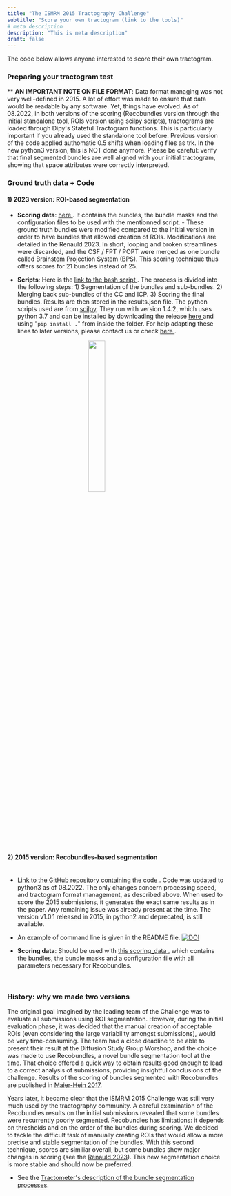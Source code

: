 ```yaml
---
title: "The ISMRM 2015 Tractography Challenge"
subtitle: "Score your own tractogram (link to the tools)"
# meta description
description: "This is meta description"
draft: false
---
```


The code below allows anyone interested to score their own tractogram. 
<br>


### Preparing your tractogram test

** **AN IMPORTANT NOTE ON FILE FORMAT**: Data format managing was not very well-defined in 2015. A lot of effort was made to ensure that data would be readable by any software. Yet, things have evolved. As of 08.2022, in both versions of the scoring (Recobundles version through the initial standalone tool, ROIs version using scilpy scripts), tractograms are loaded through Dipy's Stateful Tractogram functions. This is particularly important if you already used the standalone tool before. Previous version of the code applied authomatic 0.5 shifts when loading files as trk. In the new python3 version, this is NOT done anymore. Please be careful: verify that final segmented bundles are well aligned with your initial tractogram, showing that space attributes were correctly interpreted.


### Ground truth data + Code

  [comment]: <> (I should be able to add a code snippet here. Using three backslash ` before and after. Or ```sh at the beginning)

  [comment]: <> (The result is super ugly. Huge linebreaks. Can't find how to make it work. Using a picture for now.)

#### 1) 2023 version: ROI-based segmentation
 
- **Scoring data**: <a href="https://scil.usherbrooke.ca/ismrm2015/scoring_data_Renauld2023.zip"> here </a>. It contains the bundles, the bundle masks and the configuration files to be used with the mentionned script. - These ground truth bundles were modified compared to the initial version in order to have bundles that allowed creation of ROIs. Modifications are detailed in the Renauld 2023. In short, looping and broken streamlines were discarded, and the CSF / FPT / POPT were merged as one bundle called Brainstem Projection System (BPS). This scoring technique thus offers scores for 21 bundles instead of 25.

- **Scripts**: Here is the <a href="/code_snippets/tools_scoring_code_2022.sh"> link to the bash script </a>. The process is divided into the following steps: 1) Segmentation of the bundles and sub-bundles. 2) Merging back sub-bundles of the CC and ICP. 3) Scoring the final bundles. Results are then stored in the results.json file. The python scripts used are from <a href="https://github.com/scilus/scilpy"> scilpy</a>. They run with version 1.4.2, which uses python 3.7 and can be installed by downloading the release <a href="https://github.com/scilus/scilpy/releases"> here </a> and using "`pip install .`" from inside the folder.  For help adapting these lines to later versions, please contact us or check <a href=https://github.com/scil-vital/dwi_ml/blob/master/bash_utilities/scil_score_ismrm_Renauld2023.sh> here </a>.

<a href="/code_snippets/tools_scoring_code_2022.sh">
    <figure>
        <img src="/code_snippets/ismrm_2022_code.png" width="30%" style="display:block; margin-left: auto; margin-right: auto;">
    </figure>
</a>


#### 2) 2015 version: Recobundles-based segmentation</b><br><br>

- <a href="https://github.com/scilus/ismrm_2015_tractography_challenge_scoring"> Link to the GitHub repository containing the code </a>. Code was updated to python3 as of 08.2022. The only changes concern processing speed, and tractogram format management, as described above. When used to score the 2015 submissions, it generates the exact same results as in the paper. Any remaining issue was already present at the time. The version v1.0.1 released in 2015, in python2 and deprecated, is still available. 

- An example of command line is given in the README file. <a href="https://doi.org/10.5281/zenodo.810130"><img src="https://zenodo.org/badge/DOI/10.5281/zenodo.810130.svg" alt="DOI"></a>

- **Scoring data**: Should be used with <a href="https://scil.usherbrooke.ca/ismrm2015/scoring_data_tractography_challenge.tar.gz"> this scoring_data </a>, which contains the bundles, the bundle masks and a configuration file with all parameters necessary for Recobundles.

  [comment]: <> (md5 TCK: 1fee5fb38db7fcf924984add25d2b370. TRK: 4efe8b07a9cc5cbbd96227ca255ccd5a)


<br>

### History: why we made two versions

The original goal imagined by the leading team of the Challenge was to evaluate all submissions using ROI segmentation. However, during the initial evaluation phase, it was decided that the manual creation of acceptable ROIs (even considering the large variability amongst submissions), would be very time-consuming. The team had a close deadline to be able to present their result at the Diffusion Study Group Worshop, and the choice was made to use Recobundles, a novel bundle segmentation tool at the time. That choice offered a quick way to obtain results good enough to lead to a correct analysis of submissions, providing insightful conclusions of the challenge. Results of the scoring of bundles segmented with Recobundles are published in <a href="/ismrm2015/references">Maier-Hein 2017</a>.

Years later, it became clear that the ISMRM 2015 Challenge was still very much used by the tractography community. A careful examination of the Recobundles results on the initial submissions revealed that some bundles were recurrently poorly segmented. Recobundles has limitations: it depends on thresholds and on the order of the bundles during scoring. We decided to tackle the difficult task of manually creating ROIs that would allow a more precise and stable segmentation of the bundles. With this second technique, scores are similiar overall, but some bundles show major changes in scoring (see the <a href="/ismrm2015/references">Renauld 2023</a>). This new segmentation choice is more stable and should now be preferred.

- See the <a href="/tractometer/bundle_segmentation">Tractometer's description of the bundle segmentation processes</a>.

